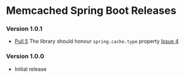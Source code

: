 # Memcached Spring Boot Releases #

### Version 1.0.1 ###

* [Pull 5](https://github.com/igorbolic/memcached-spring-boot/pull/5) The library should honour `spring.cache.type` property [Issue 4](https://github.com/igorbolic/memcached-spring-boot/issues/4) 

### Version 1.0.0 ###

* Initial release
